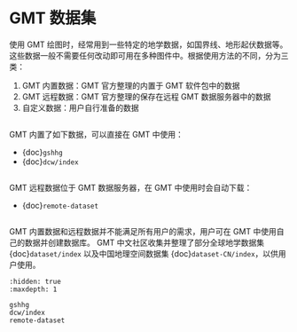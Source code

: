 # GMT 数据集

使用 GMT 绘图时，经常用到一些特定的地学数据，如国界线、地形起伏数据等。
这些数据一般不需要任何改动即可用在多种图件中。根据使用方法的不同，分为三类：

1. GMT 内置数据：GMT 官方整理的内置于 GMT 软件包中的数据
2. GMT 远程数据：GMT 官方整理的保存在远程 GMT 数据服务器中的数据
3. 自定义数据：用户自行准备的数据

```{rubric} GMT 内置数据
```

GMT 内置了如下数据，可以直接在 GMT 中使用：

- {doc}`gshhg`
- {doc}`dcw/index`

```{rubric} GMT 远程数据
```

GMT 远程数据位于 GMT 数据服务器，在 GMT 中使用时会自动下载：

- {doc}`remote-dataset`

```{rubric} 自定义数据
```

GMT 内置数据和远程数据并不能满足所有用户的需求，用户可在 GMT 中使用自己的数据并创建数据库。
GMT 中文社区收集并整理了部分全球地学数据集 {doc}`dataset/index` 以及中国地理空间数据集
{doc}`dataset-CN/index`，以供用户使用。

```{toctree}
:hidden: true
:maxdepth: 1

gshhg
dcw/index
remote-dataset
```
